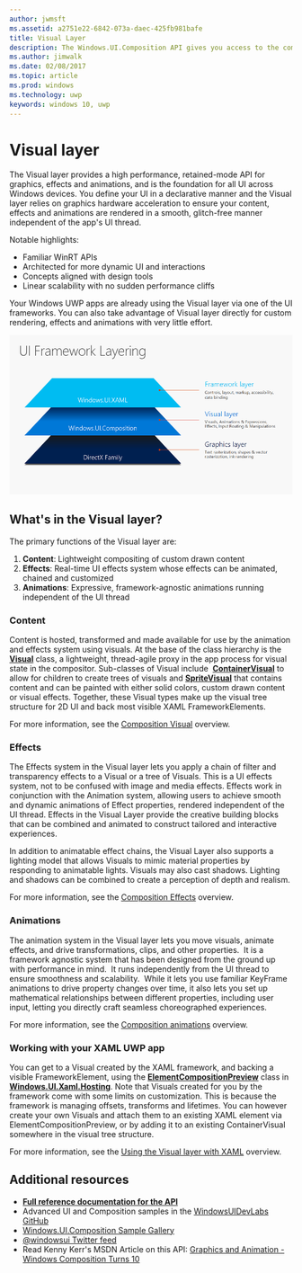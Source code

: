 ```yaml
---
author: jwmsft
ms.assetid: a2751e22-6842-073a-daec-425fb981bafe
title: Visual Layer
description: The Windows.UI.Composition API gives you access to the composition layer between the framework layer (XAML), and the graphics layer (DirectX).
ms.author: jimwalk
ms.date: 02/08/2017
ms.topic: article
ms.prod: windows
ms.technology: uwp
keywords: windows 10, uwp
---
```

# Visual layer

The Visual layer provides a high performance, retained-mode API for graphics, effects and animations, and is the foundation for all UI across Windows devices. You define your UI in a declarative manner and the Visual layer relies on graphics hardware acceleration to ensure your content, effects and animations are rendered in a smooth, glitch-free manner independent of the app's UI thread.

Notable highlights:

* Familiar WinRT APIs
* Architected for more dynamic UI and interactions
* Concepts aligned with design tools
* Linear scalability with no sudden performance cliffs

Your Windows UWP apps are already using the Visual layer via one of the UI frameworks. You can also take advantage of Visual layer directly for custom rendering, effects and animations with very little effort.

![UI framework layering: the framework layer (Windows.UI.XAML) is built on the visual layer (Windows.UI.Composition) which is built on the graphics layer (DirectX)](images/layers-win-ui-composition.png)

## What's in the Visual layer?

The primary functions of the Visual layer are:

1. **Content**: Lightweight compositing of custom drawn content
1. **Effects**: Real-time UI effects system whose effects can be animated, chained and customized
1. **Animations**: Expressive, framework-agnostic animations running independent of the UI thread

### Content

Content is hosted, transformed and made available for use by the animation and effects system using visuals. At the base of the class hierarchy is the [**Visual**](https://msdn.microsoft.com/library/windows/apps/Dn706858) class, a lightweight, thread-agile proxy in the app process for visual state in the compositor. Sub-classes of Visual include  [**ContainerVisual**](https://msdn.microsoft.com/library/windows/apps/Dn706810) to allow for children to create trees of visuals and [**SpriteVisual**](https://msdn.microsoft.com/library/windows/apps/Mt589433) that contains content and can be painted with either solid colors, custom drawn content or visual effects. Together, these Visual types make up the visual tree structure for 2D UI and back most visible XAML FrameworkElements.

For more information, see the [Composition Visual](composition-visual-tree.md) overview.

### Effects

The Effects system in the Visual layer lets you apply a chain of filter and transparency effects to a Visual or a tree of Visuals. This is a UI effects system, not to be confused with image and media effects. Effects work in conjunction with the Animation system, allowing users to achieve smooth and dynamic animations of Effect properties, rendered independent of the UI thread. Effects in the Visual Layer provide the creative building blocks that can be combined and animated to construct tailored and interactive experiences.

In addition to animatable effect chains, the Visual Layer also supports a lighting model that allows Visuals to mimic material properties by responding to animatable lights. Visuals may also cast shadows. Lighting and shadows can be combined to create a perception of depth and realism.

For more information, see the [Composition Effects](composition-effects.md) overview.

### Animations

The animation system in the Visual layer lets you move visuals, animate effects, and drive transformations, clips, and other properties.  It is a framework agnostic system that has been designed from the ground up with performance in mind.  It runs independently from the UI thread to ensure smoothness and scalability.  While it lets you use familiar KeyFrame animations to drive property changes over time, it also lets you set up mathematical relationships between different properties, including user input, letting you directly craft seamless choreographed experiences.

For more information, see the [Composition animations](composition-animation.md) overview.

### Working with your XAML UWP app

You can get to a Visual created by the XAML framework, and backing a visible FrameworkElement, using the [**ElementCompositionPreview**](https://msdn.microsoft.com/library/windows/apps/Mt608976) class in [**Windows.UI.Xaml.Hosting**](https://msdn.microsoft.com/library/windows/apps/Hh701908). Note that Visuals created for you by the framework come with some limits on customization. This is because the framework is managing offsets, transforms and lifetimes. You can however create your own Visuals and attach them to an existing XAML element via ElementCompositionPreview, or by adding it to an existing ContainerVisual somewhere in the visual tree structure.

For more information, see the [Using the Visual layer with XAML](using-the-visual-layer-with-xaml.md) overview.

## Additional resources

* [**Full reference documentation for the API**](https://msdn.microsoft.com/library/windows/apps/Dn706878)
* Advanced UI and Composition samples in the [WindowsUIDevLabs GitHub](https://github.com/microsoft/windowsuidevlabs)
* [Windows.UI.Composition Sample Gallery](https://aka.ms/winuiapp)
* [@windowsui Twitter feed ](https://twitter.com/windowsui)
* Read Kenny Kerr's MSDN Article on this API: [Graphics and Animation - Windows Composition Turns 10](https://msdn.microsoft.com/magazine/mt590968)
